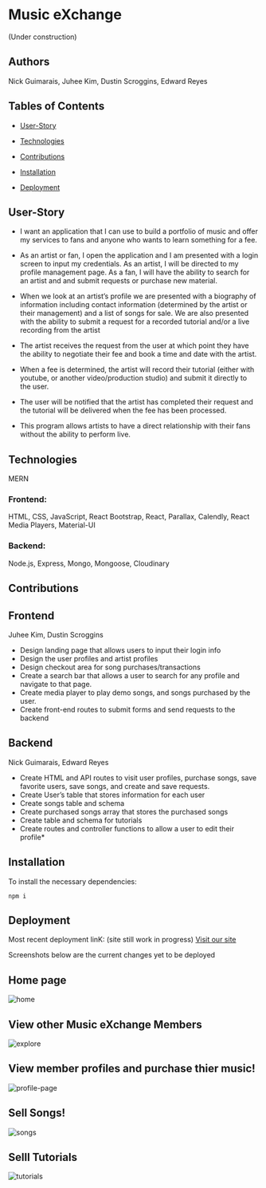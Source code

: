 # Music eXchange 
(Under construction)

## Authors
Nick Guimarais, Juhee Kim, Dustin Scroggins, Edward Reyes

## Tables of Contents
* [User-Story](#user-story)

* [Technologies](#technologies)

* [Contributions](#contributions)

* [Installation](#installation)

* [Deployment](#Deployment)

## User-Story
* I want an application that I can use to build a portfolio of music and offer my services to fans and anyone who wants to learn something for a fee. 

* As an artist or fan, I open the application and I am presented with a login screen to input my credentials.  As an artist, I will be directed to my profile management page.  As a fan, I will have the ability to search for an artist and and submit requests or purchase new material.

* When we look at an artist’s profile we are presented with a biography of information including contact information (determined by the artist or their management) and a list of songs for sale.  We are also presented with the ability to submit a request for a recorded tutorial and/or a live recording from the artist

* The artist receives the request from the user at which point they have the ability to negotiate their fee and book a time and date with the artist. 

* When a fee is determined, the artist will record their tutorial (either with youtube, or another video/production studio) and submit it directly to the user.

* The user will be notified that the artist has completed their request and the tutorial will be delivered when the fee has been processed.

* This program allows artists to have a direct relationship with their fans without the ability to perform live. 

## Technologies
MERN

### Frontend:
HTML, CSS, JavaScript, React Bootstrap, React, Parallax, Calendly, React Media Players, Material-UI

### Backend:
Node.js, Express, Mongo, Mongoose, Cloudinary

## Contributions

## Frontend
Juhee Kim, Dustin Scroggins
* Design landing page that allows users to input their login info
* Design the user profiles and artist profiles
* Design checkout area for song purchases/transactions
* Create a search bar that allows a user to search for any profile and navigate to that page. 
* Create media player to play demo songs, and songs purchased by the user. 
* Create front-end routes to submit forms and send requests to the backend

## Backend
Nick Guimarais, Edward Reyes
* Create HTML and API routes to visit user profiles, purchase songs, save favorite users, save songs, and create and save requests.
* Create User’s table that stores information for each user
* Create songs table and schema
* Create purchased songs array that stores the purchased songs
* Create table and schema for tutorials
* Create routes and controller functions to allow a user to edit their profile* 

## Installation

To install the necessary dependencies:

```
npm i
```

## Deployment
Most recent deployment linK: (site still work in progress)
[Visit our site](https://arcane-everglades-49918.herokuapp.com/)

Screenshots below are the current changes yet to be deployed

## Home page
![home](./client/src/assets/screenshots/Home.png)
## View other Music eXchange Members
![explore](./client/src/assets/screenshots/Accounts.png)
## View member profiles and purchase thier music!
![profile-page](./client/src/assets/screenshots/Accountpage.png)
## Sell Songs!
![songs](./client/src/assets/screenshots/Songs.png)
## Selll Tutorials
![tutorials](./client/src/assets/screenshots/Tutorial.png)

